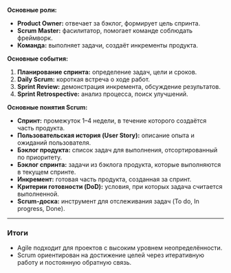 
**Основные роли:**

- **Product Owner:** отвечает за бэклог, формирует цель спринта.
- **Scrum Master:** фасилитатор, помогает команде соблюдать фреймворк.
- **Команда:** выполняет задачи, создаёт инкременты продукта.

**Основные события:**

1. **Планирование спринта:** определение задач, цели и сроков.
2. **Daily Scrum:** короткая встреча о ходе работ.
3. **Sprint Review:** демонстрация инкремента, обсуждение результатов.
4. **Sprint Retrospective:** анализ процесса, поиск улучшений.

**Основные понятия Scrum:**

- **Спринт:** промежуток 1–4 недели, в течение которого создаётся часть продукта.
- **Пользовательская история (User Story):** описание опыта и ожиданий пользователя.
- **Бэклог продукта:** список задач для выполнения, отсортированный по приоритету.
- **Бэклог спринта:** задачи из бэклога продукта, которые выполняются в текущем спринте.
- **Инкремент:** готовая часть продукта, созданная за спринт.
- **Критерии готовности (DoD):** условия, при которых задача считается выполненной.
- **Scrum-доска:** инструмент для отслеживания задач (To do, In progress, Done).

---

### Итоги

- Agile подходит для проектов с высоким уровнем неопределённости.
- Scrum ориентирован на достижение целей через итеративную работу и постоянную обратную связь.
